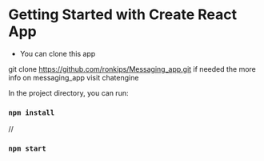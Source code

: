 # Getting Started with Create React App

- You can clone this app 

git clone https://github.com/ronkips/Messaging_app.git
if needed the more info on messaging_app visit chatengine

In the project directory, you can run:
### `npm install`

//

### `npm start`


